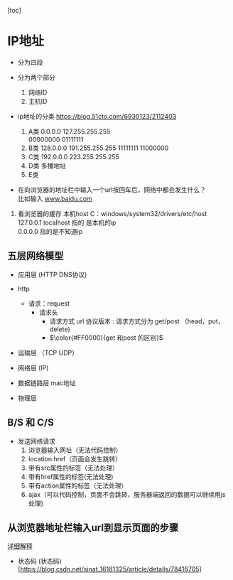 
[toc]

# IP地址

* 分为四段

* 分为两个部分
    1. 网络ID
    2. 主机ID
* ip地址的分类
https://blog.51cto.com/6930123/2112403
    1. A类 0.0.0.0  127.255.255.255  
    00000000            01111111
    2. B类 128.0.0.0  191.255.255.255
        11111111      11000000
    3. C类 192.0.0.0 223.255.255.255
    4. D类 多播地址
    5. E类  

* 在向浏览器的地址栏中输入一个url按回车后，网络中都会发生什么？  
比如输入 www.baidu.com  

1. 看浏览器的缓存
本机host  C：windows/system32/drivers/etc/host  
127.0.0.1 localhost  指的 是本机的ip  
0.0.0.0  指的是不知道ip

## 五层网络模型

* 应用层 (HTTP DNS协议)
* http  
  * 请求：request
    * 请求头
      * 请求方式 url 协议版本 : 请求方式分为 get/post  （head，put，delete)
      * $\color{#FF0000}{get 和post 的区别}$

* 运输层 （TCP UDP）
* 网络层 (IP)
* 数据链路层 mac地址  
* 物理层  

## B/S  和 C/S  
* 发送网络请求
    1. 浏览器输入网址（无法代码控制）
    2. location.href（页面会发生跳转）
    3. 带有src属性的标签（无法处理）
    4. 带有href属性的标签(无法处理)
    5. 带有action属性的标签（无法处理）
    6. ajax（可以代码控制，页面不会跳转，服务器端返回的数据可以继续用js处理)

## 从浏览器地址栏输入url到显示页面的步骤
[详细解释](https://www.cnblogs.com/XH-jing/p/12874001.html)

* 状态码 
(状态码)[https://blog.csdn.net/sinat_16181325/article/details/78416705]


